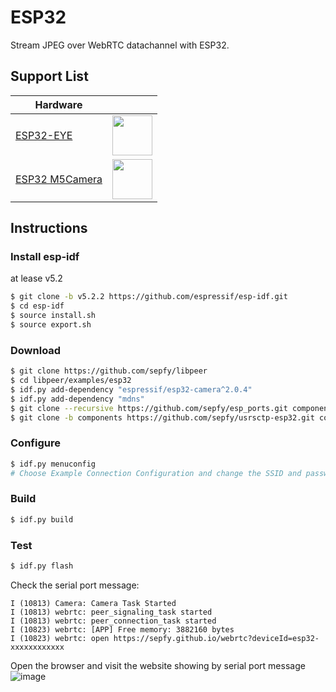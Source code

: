 # ESP32
Stream JPEG over WebRTC datachannel with ESP32.

## Support List

| Hardware ||
|---|---|
| [ESP32-EYE](https://github.com/espressif/esp-who/blob/master/docs/en/get-started/ESP-EYE_Getting_Started_Guide.md) |<img src="https://www.espressif.com/sites/default/files/esp-eye-2-190116.png" width="64">|
| [ESP32 M5Camera](https://github.com/m5stack/M5Stack-Camera) |<img src="https://static-cdn.m5stack.com/resource/docs/products/unit/m5camera/m5camera_01.webp" width="64">|

## Instructions

### Install esp-idf
at lease v5.2
```bash
$ git clone -b v5.2.2 https://github.com/espressif/esp-idf.git
$ cd esp-idf
$ source install.sh
$ source export.sh
```

### Download
```bash
$ git clone https://github.com/sepfy/libpeer
$ cd libpeer/examples/esp32
$ idf.py add-dependency "espressif/esp32-camera^2.0.4"
$ idf.py add-dependency "mdns"
$ git clone --recursive https://github.com/sepfy/esp_ports.git components/srtp
$ git clone -b components https://github.com/sepfy/usrsctp-esp32.git components/usrtsctp
```

### Configure
```bash
$ idf.py menuconfig
# Choose Example Connection Configuration and change the SSID and password
```

### Build 
```bash
$ idf.py build
```

### Test
```bash
$ idf.py flash
```
Check the serial port message:
```
I (10813) Camera: Camera Task Started
I (10813) webrtc: peer_signaling_task started
I (10813) webrtc: peer_connection_task started
I (10823) webrtc: [APP] Free memory: 3882160 bytes
I (10823) webrtc: open https://sepfy.github.io/webrtc?deviceId=esp32-xxxxxxxxxxxx
```
Open the browser and visit the website showing by serial port message
![image](https://github.com/sepfy/libpeer/assets/22016807/46df15b1-9e28-4a6b-bf0a-4f676778cf7d)

